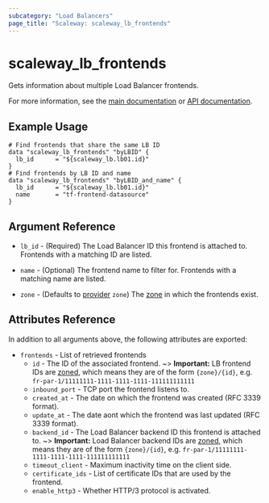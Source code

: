 ```yaml
---
subcategory: "Load Balancers"
page_title: "Scaleway: scaleway_lb_frontends"
---
```


# scaleway_lb_frontends

Gets information about multiple Load Balancer frontends.

For more information, see the [main documentation](https://www.scaleway.com/en/docs/load-balancer/reference-content/configuring-frontends/) or [API documentation](https://www.scaleway.com/en/developers/api/load-balancer/zoned-api/#path-frontends).

## Example Usage

```hcl
# Find frontends that share the same LB ID
data "scaleway_lb_frontends" "byLBID" {
  lb_id      = "${scaleway_lb.lb01.id}"
}
# Find frontends by LB ID and name
data "scaleway_lb_frontends" "byLBID_and_name" {
  lb_id      = "${scaleway_lb.lb01.id}"
  name       = "tf-frontend-datasource"
}
```

## Argument Reference

- `lb_id` - (Required) The Load Balancer ID this frontend is attached to. Frontends with a matching ID are listed.

- `name` - (Optional) The frontend name to filter for. Frontends with a matching name are listed.

- `zone` - (Defaults to [provider](../index.md#zone) `zone`) The [zone](../guides/regions_and_zones.md#zones) in which the frontends exist.

## Attributes Reference

In addition to all arguments above, the following attributes are exported:

- `frontends` - List of retrieved frontends
    - `id` - The ID of the associated frontend.
        ~> **Important:** LB frontend IDs are [zoned](../guides/regions_and_zones.md#resource-ids), which means they are of the form `{zone}/{id}`, e.g. `fr-par-1/11111111-1111-1111-1111-111111111111`
    - `inbound_port` - TCP port the frontend listens to.
    - `created_at` - The date on which the frontend was created (RFC 3339 format).
    - `update_at` - The date aont which the frontend was last updated (RFC 3339 format).
    - `backend_id` - The Load Balancer backend ID this frontend is attached to.
         ~> **Important:** Load Balancer backend IDs are [zoned](../guides/regions_and_zones.md#resource-ids), which means they are of the form `{zone}/{id}`, e.g. `fr-par-1/11111111-1111-1111-1111-111111111111`
    - `timeout_client` - Maximum inactivity time on the client side.
    - `certificate_ids` - List of certificate IDs that are used by the frontend.
    - `enable_http3` - Whether HTTP/3 protocol is activated.
